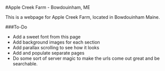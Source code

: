 #Apple Creek Farm - Bowdouinham, ME

This is a webpage for Apple Creek Farm, located in Bowdouinham Maine.  

###To-Do

* Add a sweet font from this page
* Add background images for each section
* Add parallax scrolling to see how it looks
* Add and populate separate pages
* Do some sort of server magic to make the urls come out great and be searchable.
